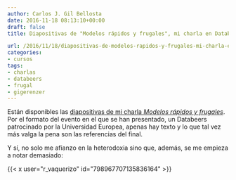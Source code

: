 ```yaml
---
author: Carlos J. Gil Bellosta
date: 2016-11-18 08:13:10+00:00
draft: false
title: Diapositivas de "Modelos rápidos y frugales", mi charla en Databeers

url: /2016/11/18/diapositivas-de-modelos-rapidos-y-frugales-mi-charla-en-databeers/
categories:
- cursos
tags:
- charlas
- databeers
- frugal
- gigerenzer
---
```


Están disponibles las [diapositivas de mi charla _Modelos rápidos y frugales_](https://datanalytics.com/uploads/charla_databeers_ueuropea_201611.html). Por el formato del evento en el que se han presentado, un Databeers patrocinado por la Universidad Europea, apenas hay texto y lo que tal vez más valga la pena son las referencias del final.

Y sí, no solo me afianzo en la heterodoxia sino que, además, se me empieza a notar demasiado:

{{< x user="r_vaquerizo" id="798967707135836164" >}}



